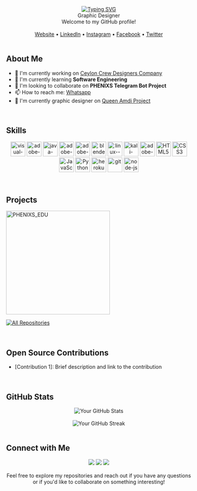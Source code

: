 <div align="center">
<a href="https://git.io/typing-svg"><img src="https://readme-typing-svg.demolab.com?font=Despairs&weight=700&size=25&pause=1000&color=F70000&background=FF25B900&vCenter=true&width=750&height=79&lines=I+AM+DINA+.WELCOME+MY+PROFILE+.CEYLON+CREW+OWNER;I+AM+GRAPHIC+DESIGNER++%26+COMPUTER+TECHNICIAN+.+.+.+.;I+AM+QUEEN+AMDI+GRAPHIC+DESIGNER..." alt="Typing SVG" /></a>
</div>
<div align="center">Graphic Designer</div>
<div align="center">Welcome to my GitHub profile!</div>
<br>

<div align="center">
  <a href="https://dinaaofficial.github.io/dinethseth.io/">Website</a> •
  <a href="https://www.linkedin.com/in/dineth-sethsara/">LinkedIn</a> •
  <a href="https://www.instagram.com/_.dinaabro._/">Instagram</a> •
  <a href="https://www.facebook.com/profile.php?id=100079794618828&mibextid=ZbWKwL">Facebook</a> •
  <a href="https://twitter.com/DinaOff73269242">Twitter</a>
</div>

<br>

## About Me

- 🔭 I'm currently working on [Ceylon Crew Designers Company](https://ceyloncrewofc.tk)
- 🌱 I'm currently learning <b>Software Engineering</b>
- 👯 I'm looking to collaborate on <b>PHENIXS Telegram Bot Project</b>
- 📫 How to reach me: [Whatsapp](https://wa.me/+94703178336)
- 🤖 I'm currently graphic designer on [Queen Amdi Project](https://www.amdaniwasa.com)

<br>

## Skills

<p align="center">
  <img src="https://img.icons8.com/color/48/000000/visual-studio-code-2019.png" alt="visual-studio-code-2019" title="visual-studio-code-2019" width="40" height="40"/>
  <img src="https://img.icons8.com/color/48/000000/adobe-after-effects.png" alt="adobe-after-effects" title="adobe-after-effects" width="40" height="40"/>
  <img src="https://img.icons8.com/color/48/000000/java-coffee-cup-logo--v1.png" alt="java-coffee-cup-logo--v1" title="java-coffee-cup-logo--v1" width="40" height="40"/>
  <img src="https://img.icons8.com/color/48/000000/adobe-illustrator--v1.png" alt="adobe-illustrator--v1" title="adobe-illustrator--v1" width="40" height="40"/>
  <img src="https://img.icons8.com/fluency/48/000000/adobe-premiere-pro.png" alt="adobe-premiere-pro" title="adobe-premiere-pro" width="40" height="40"/>
  <img src="https://img.icons8.com/color/48/000000/blender-3d.png" alt="blender-3d" title="blender-3d" width="40" height="40"/>
  <img src="https://img.icons8.com/color/48/000000/linux--v1.png" alt="linux--v1" title="linux--v1" width="40" height="40"/>
  <img src="https://img.icons8.com/color/48/000000/kali-linux.png" alt="kali-linux" title="kali-linux" width="40" height="40"/>
  <img src="https://img.icons8.com/color/48/000000/adobe-photoshop.png" alt="adobe-photoshop" title="adobe-photoshop" width="40" height="40"/>
  <img src="https://img.icons8.com/color/48/000000/html-5.png" alt="HTML5" title="HTML5" width="40" height="40"/>
  <img src="https://img.icons8.com/color/48/000000/css3.png" alt="CSS3" title="CSS3" width="40" height="40"/>
  <img src="https://img.icons8.com/color/48/000000/javascript.png" alt="JavaScript" title="JavaScript" width="40" height="40"/>
  <img src="https://img.icons8.com/color/48/000000/python.png" alt="Python" title="Python" width="40" height="40"/>
  <img src="https://img.icons8.com/color/48/000000/heroku.png" alt="heroku" title="heroku" width="40" height="40"/>
  <img src="https://img.icons8.com/color/48/000000/git.png" alt="git" title="git" width="40" height="40"/>
  <img src="https://img.icons8.com/fluency/48/000000/node-js.png" alt="node-js" title="node-js" width="40" height="40"/>
  

</p>

<br>

## Projects

<p align="left">
  <a href="https://github.com/Dinaaofficial/PHENIXS_EDU"><img width="282" src="https://denvercoder1-github-readme-stats.vercel.app/api/pin/?username=Dinaaofficial&repo=PHENIXS_EDU&theme=highcontrast&bg_color=1F222E&title_color=CEFF00&icon_color=F8D866&hide_border=false&show_icons=true" alt="PHENIXS_EDU"></a>
  </p>
<p align="left">
  <a href="https://github.com/DenverCoder1?tab=repositories&sort=stargazers"><img alt="All Repositories" title="All Repositories" src="https://custom-icon-badges.herokuapp.com/badge/-All%20Repos-2962FF?style=for-the-badge&logoColor=white&logo=repo"/></a>
</p>
<br>

## Open Source Contributions

- [Contribution 1]: Brief description and link to the contribution

<br>

## GitHub Stats

<div align="center">
  <img src="https://github-readme-stats.vercel.app/api?username=YourGitHubUsername&count_private=true&show_icons=true&theme=radical" alt="Your GitHub Stats">
</div>
<br>
<div align="center">
  <img src="https://github-readme-streak-stats.herokuapp.com/?user=YourGitHubUsername&theme=radical" alt="Your GitHub Streak">
</div>

<br>

## Connect with Me

<div align="center">
  <a href="[Your Personal/Blog/Portfolio Website URL]"><img src="https://img.shields.io/badge/Website-000?style=flat&logo=Google-Chrome&logoColor=white"></a>
  <a href="[Your LinkedIn Profile URL]"><img src="https://img.shields.io/badge/LinkedIn-0A66C2?style=flat&logo=LinkedIn&logoColor=white"></a>
  <a href="[Your Twitter Profile URL]"><img src="https://img.shields.io/badge/Twitter-1DA1F2?style=flat&logo=Twitter&logoColor=white"></a>
</div>

<br>

<div align="center">
  Feel free to explore my repositories and reach out if you have any questions or if you'd like to collaborate on something interesting!
</div>
